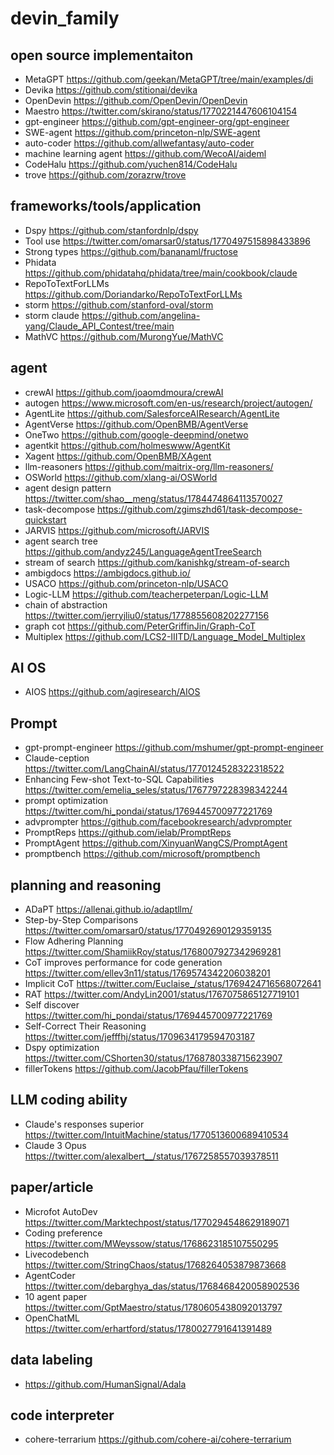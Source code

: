 # devin_family
## open source implementaiton
- MetaGPT https://github.com/geekan/MetaGPT/tree/main/examples/di
- Devika https://github.com/stitionai/devika
- OpenDevin https://github.com/OpenDevin/OpenDevin
- Maestro https://twitter.com/skirano/status/1770221447606104154
- gpt-engineer https://github.com/gpt-engineer-org/gpt-engineer
- SWE-agent https://github.com/princeton-nlp/SWE-agent
- auto-coder https://github.com/allwefantasy/auto-coder
- machine learning agent https://github.com/WecoAI/aideml
- CodeHalu https://github.com/yuchen814/CodeHalu
- trove https://github.com/zorazrw/trove

## frameworks/tools/application
- Dspy https://github.com/stanfordnlp/dspy
- Tool use https://twitter.com/omarsar0/status/1770497515898433896
- Strong types https://github.com/bananaml/fructose
- Phidata https://github.com/phidatahq/phidata/tree/main/cookbook/claude
- RepoToTextForLLMs https://github.com/Doriandarko/RepoToTextForLLMs
- storm https://github.com/stanford-oval/storm
- storm claude https://github.com/angelina-yang/Claude_API_Contest/tree/main
- MathVC https://github.com/MurongYue/MathVC

## agent
- crewAI https://github.com/joaomdmoura/crewAI
- autogen https://www.microsoft.com/en-us/research/project/autogen/
- AgentLite https://github.com/SalesforceAIResearch/AgentLite
- AgentVerse https://github.com/OpenBMB/AgentVerse
- OneTwo https://github.com/google-deepmind/onetwo
- agentkit https://github.com/holmeswww/AgentKit
- Xagent https://github.com/OpenBMB/XAgent
- llm-reasoners https://github.com/maitrix-org/llm-reasoners/
- OSWorld https://github.com/xlang-ai/OSWorld
- agent design pattern https://twitter.com/shao__meng/status/1784474864113570027
- task-decompose https://github.com/zgimszhd61/task-decompose-quickstart
- JARVIS https://github.com/microsoft/JARVIS
- agent search tree https://github.com/andyz245/LanguageAgentTreeSearch
- stream of search https://github.com/kanishkg/stream-of-search
- ambigdocs https://ambigdocs.github.io/
- USACO https://github.com/princeton-nlp/USACO
- Logic-LLM https://github.com/teacherpeterpan/Logic-LLM
- chain of abstraction https://twitter.com/jerryjliu0/status/1778855608202277156
- graph cot https://github.com/PeterGriffinJin/Graph-CoT
- Multiplex https://github.com/LCS2-IIITD/Language_Model_Multiplex

## AI OS
- AIOS https://github.com/agiresearch/AIOS

## Prompt
- gpt-prompt-engineer https://github.com/mshumer/gpt-prompt-engineer
- Claude-ception https://twitter.com/LangChainAI/status/1770124528322318522
- Enhancing Few-shot Text-to-SQL Capabilities https://twitter.com/emelia_seles/status/1767797228398342244
- prompt optimization https://twitter.com/hi_pondai/status/1769445700977221769
- advprompter https://github.com/facebookresearch/advprompter
- PromptReps https://github.com/ielab/PromptReps
- PromptAgent https://github.com/XinyuanWangCS/PromptAgent
- promptbench https://github.com/microsoft/promptbench

## planning and reasoning 
- ADaPT https://allenai.github.io/adaptllm/
- Step-by-Step Comparisons https://twitter.com/omarsar0/status/1770492690129359135
- Flow Adhering Planning https://twitter.com/ShamiikRoy/status/1768007927342969281
- CoT improves performance for code generation https://twitter.com/ellev3n11/status/1769574342206038201
- Implicit CoT https://twitter.com/Euclaise_/status/1769424716568072641
- RAT https://twitter.com/AndyLin2001/status/1767075865127719101
- Self discover https://twitter.com/hi_pondai/status/1769445700977221769
- Self-Correct Their Reasoning https://twitter.com/jefffhj/status/1709634179594703187
- Dspy optimization https://twitter.com/CShorten30/status/1768780338715623907
- fillerTokens https://github.com/JacobPfau/fillerTokens

## LLM coding ability
- Claude's responses superior https://twitter.com/IntuitMachine/status/1770513600689410534
- Claude 3 Opus https://twitter.com/alexalbert__/status/1767258557039378511

## paper/article
- Microfot AutoDev https://twitter.com/Marktechpost/status/1770294548629189071
- Coding preference https://twitter.com/MWeyssow/status/1768623185107550295
- Livecodebench https://twitter.com/StringChaos/status/1768264053879873668
- AgentCoder https://twitter.com/debarghya_das/status/1768468420058902536
- 10 agent paper https://twitter.com/GptMaestro/status/1780605438092013797
- OpenChatML https://twitter.com/erhartford/status/1780027791641391489

## data labeling
- https://github.com/HumanSignal/Adala

## code interpreter
- cohere-terrarium https://github.com/cohere-ai/cohere-terrarium

